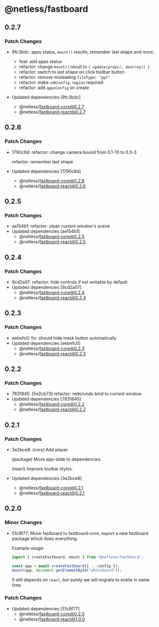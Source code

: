 # @netless/fastboard

## 0.2.7

### Patch Changes

- 9fc3bdc: apps status, `mount()` results, remember last shape and more.

  - feat: add apps status
  - refactor: change `mount()` result to `{ update(props), destroy() }`
  - refactor: switch to last shape on click toolbar button
  - refactor: remove misleading `fileType: "ppt"`
  - refactor: make `sdkConfig.region` required
  - refactor: add `appsConfig` on create

- Updated dependencies [9fc3bdc]
  - @netless/fastboard-core@0.2.7
  - @netless/fastboard-react@0.2.7

## 0.2.6

### Patch Changes

- 1790c6d: refactor: change camera bound from 0.1-10 to 0.3-3

  refactor: remember last shape

- Updated dependencies [1790c6d]
  - @netless/fastboard-core@0.2.6
  - @netless/fastboard-react@0.2.6

## 0.2.5

### Patch Changes

- ae154b1: refactor: clean current window's scene
- Updated dependencies [ae154b1]
  - @netless/fastboard-core@0.2.5
  - @netless/fastboard-react@0.2.5

## 0.2.4

### Patch Changes

- 9cd2a07: refactor: hide controls if not writable by default
- Updated dependencies [9cd2a07]
  - @netless/fastboard-core@0.2.4
  - @netless/fastboard-react@0.2.4

## 0.2.3

### Patch Changes

- eebefc0: fix: should hide mask button automatically
- Updated dependencies [eebefc0]
  - @netless/fastboard-core@0.2.3
  - @netless/fastboard-react@0.2.3

## 0.2.2

### Patch Changes

- 7831845: [5e2cb73] refactor: redo/undo bind to current window
- Updated dependencies [7831845]
  - @netless/fastboard-core@0.2.2
  - @netless/fastboard-react@0.2.2

## 0.2.1

### Patch Changes

- 3e2bce8: (core) Add player.

  (package) Move app-slide to dependencies.

  (react) Improve toolbar styles.

- Updated dependencies [3e2bce8]
  - @netless/fastboard-core@0.2.1
  - @netless/fastboard-react@0.2.1

## 0.2.0

### Minor Changes

- 51c9f77: Move fastboard to fastboard-core, export a new fastboard package which does everything.

  Example usage:

  ```ts
  import { createFastboard, mount } from "@netless/fastboard";

  const app = await createFastboard({ ...config });
  mount(app, document.getElementById("whiteboard"));
  ```

  It still depends on `react`, but surely we will migrate to svelte in some time.

### Patch Changes

- Updated dependencies [51c9f77]
  - @netless/fastboard-core@0.2.0
  - @netless/fastboard-react@1.0.0
